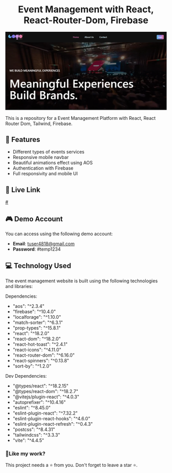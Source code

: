 <h1 align="center">
Event Management with React, React-Router-Dom, Firebase</h1>

<p align="center"><img src="./public/screenshort.png" alt="Event Management homepage"></p>

<p>This is a repository for a Event Management Platform with  React, React Router Dom, Tailwind, Firebase.</p>

## 📝 Features

- Different types of events services
- Responsive mobile navbar
- Beautiful animations effect using AOS
- Authentication with Firebase
- Full responsivity and mobile UI

## 🚀 Live Link

[#](#)

## 🎮 Demo Account

You can access using the following demo account:

- **Email**: tuser4818@gmail.com
- **Password**: #temp1234

## 💻 Technology Used

The event management website is built using the following technologies and libraries:

Dependencies:

- "aos": "^2.3.4"
- "firebase": "^10.4.0"
- "localforage": "^1.10.0"
- "match-sorter": "^6.3.1"
- "prop-types": "^15.8.1"
- "react": "^18.2.0"
- "react-dom": "^18.2.0"
- "react-hot-toast": "^2.4.1"
- "react-icons": "^4.11.0"
- "react-router-dom": "^6.16.0"
- "react-spinners": "^0.13.8"
- "sort-by": "^1.2.0"

Dev Dependencies:

- "@types/react": "^18.2.15"
- "@types/react-dom": "^18.2.7"
- "@vitejs/plugin-react": "^4.0.3"
- "autoprefixer": "^10.4.16"
- "eslint": "^8.45.0"
- "eslint-plugin-react": "^7.32.2"
- "eslint-plugin-react-hooks": "^4.6.0"
- "eslint-plugin-react-refresh": "^0.4.3"
- "postcss": "^8.4.31"
- "tailwindcss": "^3.3.3"
- "vite": "^4.4.5"

<h3>💖Like my work?</h3>

This project needs a ⭐️ from you. Don't forget to leave a star ⭐️.
